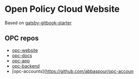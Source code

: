 # Open Policy Cloud Website

Based on [gatsby-gitbook-starter](https://github.com/hasura/gatsby-gitbook-starter)

## OPC repos
* [opc-website](https://github.com/abbaspour/opc-website)
* [opc-docs](https://github.com/abbaspour/opc-docs)
* [opc-app](https://github.com/abbaspour/opc-app)
* [opc-backend](https://github.com/abbaspour/opc-backend)
* [opc-accounts](https://github.com/abbaspour/opc-accoun
